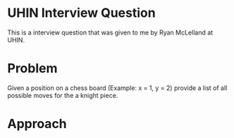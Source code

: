 # UHIN Interview Question

This is a interview question that was given to me by Ryan McLelland at UHIN.

# Problem
Given a position on a chess board (Example:  x = 1, y = 2) provide a list of all possible moves for the a knight piece.

# Approach
